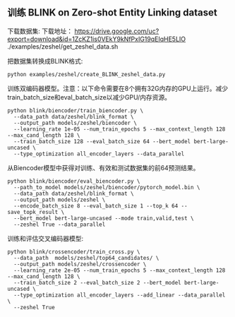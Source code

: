 ## 训练 BLINK on Zero-shot Entity Linking dataset

下载数据集:
    下载地址： https://drive.google.com/uc?export=download&id=1ZcKZ1is0VEkY9kNfPxIG19qEIqHE5LIO
    ./examples/zeshel/get_zeshel_data.sh
 
把数据集转换成BLINK格式:

    python examples/zeshel/create_BLINK_zeshel_data.py

训练双编码器模型。注意：以下命令需要在8个拥有32G内存的GPU上运行。减少train_batch_size和eval_batch_size以减少GPU/内存资源。

    python blink/biencoder/train_biencoder.py \
      --data_path data/zeshel/blink_format \
      --output_path models/zeshel/biencoder \  
      --learning_rate 1e-05 --num_train_epochs 5 --max_context_length 128 --max_cand_length 128 \
      --train_batch_size 128 --eval_batch_size 64 --bert_model bert-large-uncased \
      --type_optimization all_encoder_layers --data_parallel

从Biencoder模型中获得对训练、有效和测试数据集的前64预测结果。

    python blink/biencoder/eval_biencoder.py \
      --path_to_model models/zeshel/biencoder/pytorch_model.bin \
      --data_path data/zeshel/blink_format \
      --output_path models/zeshel \
      --encode_batch_size 8 --eval_batch_size 1 --top_k 64 --save_topk_result \
      --bert_model bert-large-uncased --mode train,valid,test \
      --zeshel True --data_parallel

训练和评估交叉编码器模型:

    python blink/crossencoder/train_cross.py \
      --data_path  models/zeshel/top64_candidates/ \
      --output_path models/zeshel/crossencoder \
      --learning_rate 2e-05 --num_train_epochs 5 --max_context_length 128 --max_cand_length 128 \
      --train_batch_size 2 --eval_batch_size 2 --bert_model bert-large-uncased \
      --type_optimization all_encoder_layers --add_linear --data_parallel \
      --zeshel True
